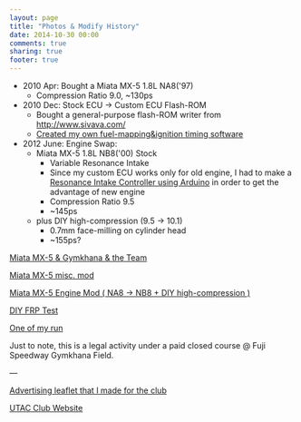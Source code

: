 ```yaml
---
layout: page
title: "Photos & Modify History"
date: 2014-10-30 00:00
comments: true
sharing: true
footer: true
---
```


-   2010 Apr: Bought a Miata MX-5 1.8L NA8('97)
    -   Compression Ratio 9.0, ~130ps
-   2010 Dec: Stock ECU -> Custom ECU Flash-ROM
    -   Bought a general-purpose flash-ROM writer from <http://www.sivava.com/>
    -   [Created my own fuel-mapping&ignition timing software](../editor/editor.html)
-   2012 June: Engine Swap:
    -   Miata MX-5 1.8L NB8('00) Stock
        -   Variable Resonance Intake
        -   Since my custom ECU works only for old engine, 
            I had to make a [Resonance Intake Controller using Arduino](https://www.youtube.com/watch?v=l46wbUEi5YU)
            in order to get the advantage of new engine
        -   Compression Ratio 9.5
        -   ~145ps
    -   plus DIY high-compression (9.5 -> 10.1)
        -   0.7mm face-milling on cylinder head
        -   ~155ps?

[Miata MX-5 & Gymkhana & the Team](./gymkhana.html)

[Miata MX-5 misc. mod](./miscmod.html)

[Miata MX-5 Engine Mod ( NA8 -> NB8 + DIY high-compression )](./enginemod.html)

[DIY FRP Test](./frp.html)

[One of my run](https://www.youtube.com/watch?v=RJ9lbUc1Ci8)

Just to note, this is a legal activity under a
paid closed course @ Fuji Speedway Gymkhana Field.

&#x2014;

[Advertising leaflet that I made for the club](../blog/2013/03/14/utac-leaflet/)

[UTAC Club Website](http://team-utac.com/)
